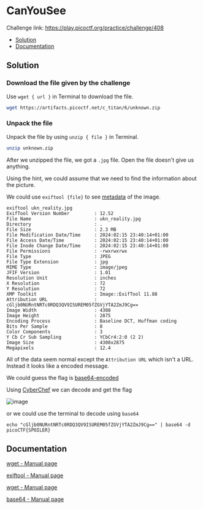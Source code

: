 # CanYouSee
Challenge link: https://play.picoctf.org/practice/challenge/408
- [Solution](#solution)
- [Documentation](#documentation)
## Solution
### Download the file given by the challenge
Use `wget { url }` in Terminal to download the file.
```bash
wget https://artifacts.picoctf.net/c_titan/6/unknown.zip
```
### Unpack the file 
Unpack the file by using `unzip { file }` in Terminal.
```bash
unzip unknown.zip
```
After we unzipped the file, we got a `.jpg` file. Open the file doesn't give us anything. 

Using the hint, we could assume that we need to find the information about the picture.

We could use `exiftool {file}` to see [metadata](https://en.wikipedia.org/wiki/Metadata) of the image.
```
exiftool ukn_reality.jpg
ExifTool Version Number         : 12.52
File Name                       : ukn_reality.jpg
Directory                       : .
File Size                       : 2.3 MB
File Modification Date/Time     : 2024:02:15 23:40:14+01:00
File Access Date/Time           : 2024:02:15 23:40:14+01:00
File Inode Change Date/Time     : 2024:02:15 23:40:14+01:00
File Permissions                : -rwxrwxrwx
File Type                       : JPEG
File Type Extension             : jpg
MIME Type                       : image/jpeg
JFIF Version                    : 1.01
Resolution Unit                 : inches
X Resolution                    : 72
Y Resolution                    : 72
XMP Toolkit                     : Image::ExifTool 11.88
Attribution URL                 : cGljb0NURntNRTc0RDQ3QV9ISUREM05fZGVjYTA2ZmJ9Cg==
Image Width                     : 4308
Image Height                    : 2875
Encoding Process                : Baseline DCT, Huffman coding
Bits Per Sample                 : 8
Color Components                : 3
Y Cb Cr Sub Sampling            : YCbCr4:2:0 (2 2)
Image Size                      : 4308x2875
Megapixels                      : 12.4
```
All of the data seem normal except the `Attribution URL` which isn't a URL. Instead it looks like a encoded message. 

We could guess the flag is [base64-encoded](https://en.wikipedia.org/wiki/Base64)

Using [CyberChef](https://gchq.github.io/CyberChef/) we can decode and get the flag

![image](https://github.com/user-attachments/assets/860168ee-3efb-4f2f-90d3-dcc02fd1e763)

or we could use the terminal to decode using `base64`
```
echo "cGljb0NURntNRTc0RDQ3QV9ISUREM05fZGVjYTA2ZmJ9Cg==" | base64 -d
picoCTF{SPOILER}
```
## Documentation 
[wget - Manual page](https://linux.die.net/man/1/wget)

[exiftool - Manual page](https://linux.die.net/man/1/exiftool)

[wget - Manual page](https://linux.die.net/man/1/wget)

[base64 - Manual page](https://linux.die.net/man/1/base64)





